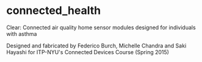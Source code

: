 # connected_health

Clear: Connected air quality home sensor modules designed for individuals with asthma

Designed and fabricated by Federico Burch, Michelle Chandra and Saki Hayashi for ITP-NYU's Connected Devices Course (Spring 2015)

